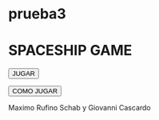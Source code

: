 # prueba3
<!DOCTYPE html>
<html lang="es">
<head>
    <meta charset="UTF-8">
    <meta content="Maximo Rufino Schab y Giovanni Cascardo" name="author">
    <title>Spaceship Game</title>
    <link rel="preconnect" href="https://fonts.googleapis.com">
    <link rel="preconnect" href="https://fonts.gstatic.com" crossorigin>
    <link href="https://fonts.googleapis.com/css2?family=Poppins:wght@200&family=Roboto&display=swap" rel="stylesheet">
    <link rel="stylesheet" href="botones.css">
    <link rel="shortcut icon" href="images/favicon.png">
</head>
<body>
<div class="contenedor">
    <h1>SPACESHIP GAME</h1>
    <div class="contenedor-botones"></div>
    <p>
    <a href="index.html"><button class="boton uno">JUGAR</button></a>
    </p>
     <p>
     <a href="comojugar.html"><button class="boton dos">COMO JUGAR</button></a>
     </p>
</div>
<footer>
    <div class="autores">
    Maximo Rufino Schab y Giovanni Cascardo
    </div>
</footer>
</body>
</html>
